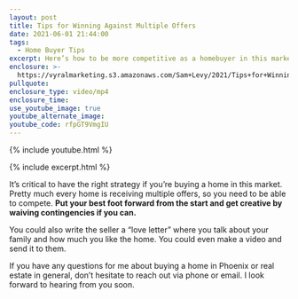 ```yaml
---
layout: post
title: Tips for Winning Against Multiple Offers
date: 2021-06-01 21:44:00
tags:
  - Home Buyer Tips
excerpt: Here’s how to be more competitive as a homebuyer in this market.
enclosure: >-
  https://vyralmarketing.s3.amazonaws.com/Sam+Levy/2021/Tips+for+Winning+Against+Multiple+Offers.mp4
pullquote:
enclosure_type: video/mp4
enclosure_time:
use_youtube_image: true
youtube_alternate_image:
youtube_code: rfpGT9VmgIU
---
```

{% include youtube.html %}

{% include excerpt.html %}

It’s critical to have the right strategy if you’re buying a home in this market. Pretty much every home is receiving multiple offers, so you need to be able to compete. **Put your best foot forward from the start and get creative by waiving contingencies if you can.**

You could also write the seller a “love letter” where you talk about your family and how much you like the home. You could even make a video and send it to them.

If you have any questions for me about buying a home in Phoenix or real estate in general, don’t hesitate to reach out via phone or email. I look forward to hearing from you soon.
